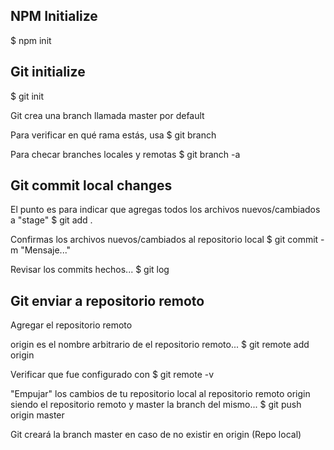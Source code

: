 ## NPM Initialize 

$ npm init

## Git initialize

$ git init

Git crea una branch llamada master por default

Para verificar en qué rama estás, usa
$ git branch

Para checar branches locales y remotas
$ git branch -a

## Git commit local changes

El punto es para indicar que agregas todos los archivos nuevos/cambiados
a "stage"
$ git add . 

Confirmas los archivos nuevos/cambiados al repositorio local
$ git commit -m "Mensaje..."

Revisar los commits hechos...
$ git log

## Git enviar a repositorio remoto

Agregar el repositorio remoto

origin es el nombre arbitrario de el repositorio remoto...
$ git remote add origin <url>

Verificar que fue configurado con
$ git remote -v

"Empujar" los cambios de tu repositorio local
al repositorio remoto
origin siendo el repositorio remoto y master la branch del mismo...
$ git push origin master

Git creará la branch master en caso de no existir en origin (Repo local)